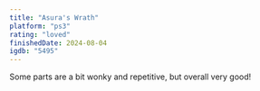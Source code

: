 ```yaml
---
title: "Asura's Wrath"
platform: "ps3"
rating: "loved"
finishedDate: 2024-08-04
igdb: "5495"
---
```


Some parts are a bit wonky and repetitive, but overall very good!
